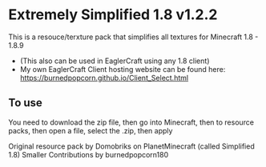 # Extremely Simplified 1.8 v1.2.2

This is a resouce/terxture pack that simplifies all textures for Minecraft 1.8 - 1.8.9
- (This also can be used in EaglerCraft using any 1.8 client)
- My own EaglerCraft Client hosting website can be found here:
https://burnedpopcorn.github.io/Client_Select.html

## To use

You need to download the zip file, then go into Minecraft, then to resource packs, then open a file, select the .zip, then apply

Original resource pack by Domobriks on PlanetMinecraft (called Simplified 1.8)
Smaller Contributions by burnedpopcorn180
